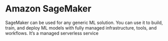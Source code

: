 # Amazon SageMaker

SageMaker can be used for any generic ML solution. You can use it to build, train, and deploy ML models with fully managed infrastructure, tools, and workflows. It’s a managed serverless service